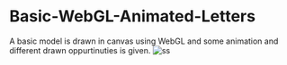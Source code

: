 # Basic-WebGL-Animated-Letters
A basic model is drawn in canvas using WebGL and some animation and different drawn oppurtinuties is given.
![ss](https://user-images.githubusercontent.com/61596145/116294647-e0059400-a7a0-11eb-8dfb-9fe301631ea8.png)
